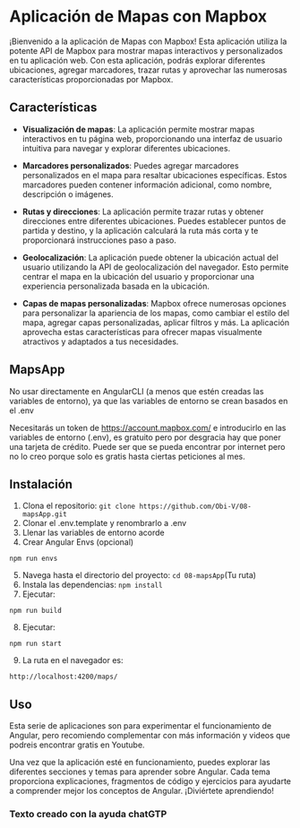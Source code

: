 
# Aplicación de Mapas con Mapbox

¡Bienvenido a la aplicación de Mapas con Mapbox! Esta aplicación utiliza la potente API de Mapbox para mostrar mapas interactivos y personalizados en tu aplicación web. Con esta aplicación, podrás explorar diferentes ubicaciones, agregar marcadores, trazar rutas y aprovechar las numerosas características proporcionadas por Mapbox.

## Características

- **Visualización de mapas**: La aplicación permite mostrar mapas interactivos en tu página web, proporcionando una interfaz de usuario intuitiva para navegar y explorar diferentes ubicaciones.

- **Marcadores personalizados**: Puedes agregar marcadores personalizados en el mapa para resaltar ubicaciones específicas. Estos marcadores pueden contener información adicional, como nombre, descripción o imágenes.

- **Rutas y direcciones**: La aplicación permite trazar rutas y obtener direcciones entre diferentes ubicaciones. Puedes establecer puntos de partida y destino, y la aplicación calculará la ruta más corta y te proporcionará instrucciones paso a paso.

- **Geolocalización**: La aplicación puede obtener la ubicación actual del usuario utilizando la API de geolocalización del navegador. Esto permite centrar el mapa en la ubicación del usuario y proporcionar una experiencia personalizada basada en la ubicación.

- **Capas de mapas personalizadas**: Mapbox ofrece numerosas opciones para personalizar la apariencia de los mapas, como cambiar el estilo del mapa, agregar capas personalizadas, aplicar filtros y más. La aplicación aprovecha estas características para ofrecer mapas visualmente atractivos y adaptados a tus necesidades.

## MapsApp
No usar directamente en AngularCLI (a menos que estén creadas las variables de entorno), ya que las variables de entorno se crean basados en el .env

Necesitarás un token de https://account.mapbox.com/ e introducirlo en las variables de entorno (.env), es gratuito pero por desgracia hay que poner una tarjeta de crédito.
Puede ser que se pueda encontrar por internet pero no lo creo porque solo es gratis hasta ciertas peticiones al mes.

## Instalación

1. Clona el repositorio: `git clone https://github.com/Obi-V/08-mapsApp.git`
2. Clonar el .env.template y renombrarlo a .env
3. Llenar las variables de entorno acorde
4. Crear Angular Envs (opcional)
```
npm run envs
```
5. Navega hasta el directorio del proyecto: `cd 08-mapsApp`(Tu ruta)
6. Instala las dependencias: `npm install`
7. Ejecutar:
```
npm run build
```
8. Ejecutar:
```
npm run start
```
9. La ruta en el navegador es:
```
http://localhost:4200/maps/
```
## Uso

Esta serie de aplicaciones son para experimentar el funcionamiento de Angular, pero recomiendo complementar con más información y videos que podreis encontrar gratis en Youtube.

Una vez que la aplicación esté en funcionamiento, puedes explorar las diferentes secciones y temas para aprender sobre Angular. Cada tema proporciona explicaciones, fragmentos de código y ejercicios para ayudarte a comprender mejor los conceptos de Angular. ¡Diviértete aprendiendo!

### Texto creado con la ayuda chatGTP

